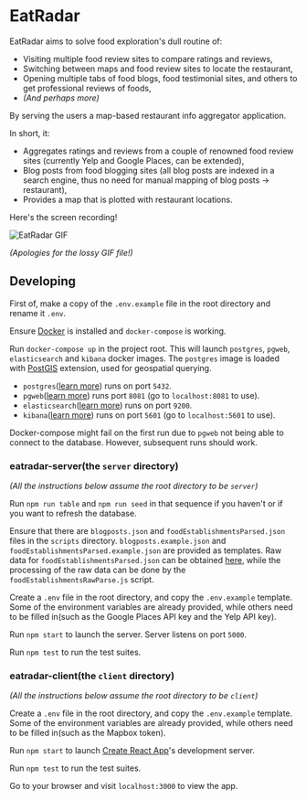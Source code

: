 # EatRadar

EatRadar aims to solve food exploration's dull routine of:

- Visiting multiple food review sites to compare ratings and reviews,
- Switching between maps and food review sites to locate the restaurant,
- Opening multiple tabs of food blogs, food testimonial sites, and others to get professional reviews of foods,
- *(And perhaps more)*

By serving the users a map-based restaurant info aggregator application.

In short, it:
- Aggregates ratings and reviews from a couple of renowned food review sites (currently Yelp and Google Places, can be extended),
- Blog posts from food blogging sites (all blog posts are indexed in a search engine, thus no need for manual mapping of blog posts -> restaurant),
- Provides a map that is plotted with restaurant locations.

Here's the screen recording!

![EatRadar GIF](eatradar.gif)

*(Apologies for the lossy GIF file!)*

## Developing

First of, make a copy of the `.env.example` file in the root directory and rename it `.env`.

Ensure [Docker](https://www.docker.com/get-started) is installed and `docker-compose` is working.

Run `docker-compose up` in the project root. This will launch `postgres`, `pgweb`, `elasticsearch` and `kibana`
docker images. The `postgres` image is loaded with [PostGIS](https://postgis.net/) extension, used for geospatial querying.

- `postgres`([learn more](https://www.postgresql.org/docs/)) runs on port `5432`.
- `pgweb`([learn more](https://github.com/sosedoff/pgweb)) runs port `8081` (go to `localhost:8081` to use).
- `elasticsearch`([learn more](https://www.elastic.co/guide/en/elasticsearch/reference/current/getting-started.html)) runs on port `9200`.
- `kibana`([learn more](https://www.elastic.co/guide/en/kibana/current/getting-started.html)) runs on port `5601` (go to `localhost:5601` to use).

Docker-compose might fail on the first run due to `pgweb` not being able to connect to the database. However, subsequent runs should work.

### eatradar-server(the `server` directory)

*(All the instructions below assume the root directory to be `server`)*

Run `npm run table` and `npm run seed` in that sequence if you haven't or if you want to refresh the database.

Ensure that there are `blogposts.json` and `foodEstablishmentsParsed.json` files in the `scripts` directory.
`blogposts.example.json` and `foodEstablishmentsParsed.example.json` are provided as templates.
Raw data for `foodEstablishmentsParsed.json` can be obtained [here](https://data.gov.sg/dataset/eating-establishments),
while the processing of the raw data can be done by the `foodEstablishmentsRawParse.js` script.

Create a `.env` file in the root directory, and copy the `.env.example` template.
Some of the environment variables are already provided, while others need to be filled in(such as the Google Places API key and the Yelp API key).

Run `npm start` to launch the server. Server listens on port `5000`.

Run `npm test` to run the test suites.

### eatradar-client(the `client` directory)

*(All the instructions below assume the root directory to be `client`)*

Create a `.env` file in the root directory, and copy the `.env.example` template.
Some of the environment variables are already provided, while others need to be filled in(such as the Mapbox token).

Run `npm start` to launch [Create React App](https://facebook.github.io/create-react-app/docs/getting-started)'s development server.

Run `npm test` to run the test suites.

Go to your browser and visit `localhost:3000` to view the app.
